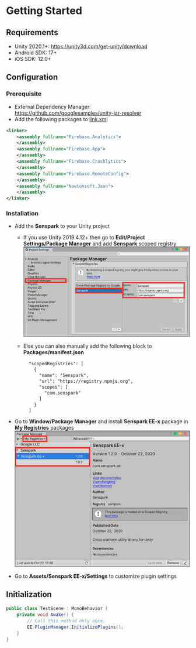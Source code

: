# Getting Started
## Requirements
- Unity 2020.1+: <https://unity3d.com/get-unity/download>
- Android SDK: 17+
- iOS SDK: 12.0+

## Configuration
### Prerequisite
- External Dependency Manager: <https://github.com/googlesamples/unity-jar-resolver>
- Add the following packages to [link.xml](https://docs.unity3d.com/Manual/ManagedCodeStripping.html#LinkXML)
```xml
<linker>
    <assembly fullname="Firebase.Analytics">
    </assembly>
    <assembly fullname="Firebase.App">
    </assembly>
    <assembly fullname="Firebase.Crashlytics">
    </assembly>
    <assembly fullname="Firebase.RemoteConfig">
    </assembly>
    <assembly fullname="Newtonsoft.Json">
    </assembly>
</linker>
```

### Installation
- Add the **Senspark** to your Unity project
    - If you use Unity 2019.4.12+ then go to **Edit/Project Settings/Package Manager** and add **Senspark** scoped registry
    ![](getting-started-1.png)

    - Else you can also manually add the following block to **Packages/manifest.json**

            "scopedRegistries": [
              {
                "name": "Senspark",
                "url": "https://registry.npmjs.org",
                "scopes": [
                  "com.senspark"
                ]
              }
            ]
            

- Go to **Window/Package Manager** and install **Senspark EE-x** package in **My Registries** packages
![](getting-started-2.png)

- Go to **Assets/Senspark EE-x/Settings** to customize plugin settings

## Initialization
```csharp
public class TestScene : MonoBehavior {
    private void Awake() {
        // Call this method only once.
        EE.PluginManager.InitializePlugins();
    }
}
```
